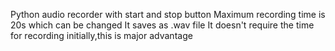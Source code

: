 Python audio recorder with start and stop button 
Maximum recording time is 20s which can be changed
It saves as .wav file
It doesn't require the time for recording initially,this is major advantage
